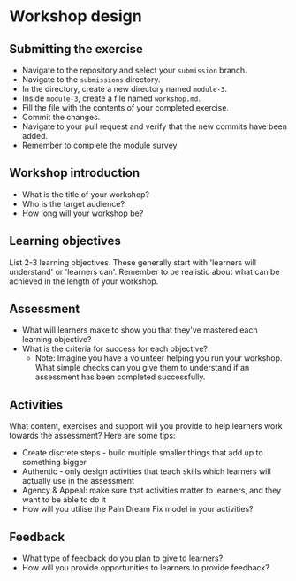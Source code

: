 # Workshop design

## Submitting the exercise

- Navigate to the repository and select your `submission` branch.
- Navigate to the `submissions` directory.
- In the directory, create a new directory named `module-3`.
- Inside `module-3`, create a file named `workshop.md`.
- Fill the file with the contents of your completed exercise.
- Commit the changes.
- Navigate to your pull request and verify that the new commits have been added.
- Remember to complete the [module survey](https://goo.gl/forms/4TgngMoXDDHLL2qE3)

## Workshop introduction

- What is the title of your workshop?
- Who is the target audience?
- How long will your workshop be?

## Learning objectives

List 2-3 learning objectives. These generally start with 'learners will understand' or 'learners can'. Remember to be realistic about what can be achieved in the length of your workshop.

## Assessment

- What will learners make to show you that they've mastered each learning objective?
- What is the criteria for success for each objective?
  - Note: Imagine you have a volunteer helping you run your workshop. What simple checks can you give them to understand if an assessment has been completed successfully. 

## Activities

What content, exercises and support will you provide to help learners work towards the assessment? Here are some tips:

- Create discrete steps - build multiple smaller things that add up to something bigger
- Authentic - only design activities that teach skills which learners will actually use in the assessment
- Agency & Appeal: make sure that activities matter to learners, and they want to be able to do it
- How will you utilise the Pain Dream Fix model in your activities?

## Feedback

- What type of feedback do you plan to give to learners?
- How will you provide opportunities to learners to provide feedback?

